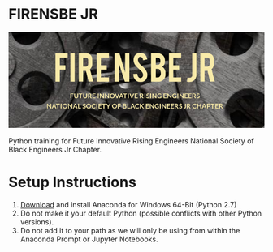 # FIRENSBE JR

![FIRENSBE JR](firensbe_jr.png)

Python training for Future Innovative Rising Engineers National Society of Black Engineers Jr Chapter.

# Setup Instructions

1. [Download](http://www.continuum.io/downloads) and install Anaconda for Windows 64-Bit (Python 2.7)
2. Do not make it your default Python (possible conflicts with other Python versions).
3. Do not add it to your path as we will only be using from within the Anaconda Prompt or Jupyter Notebooks.
